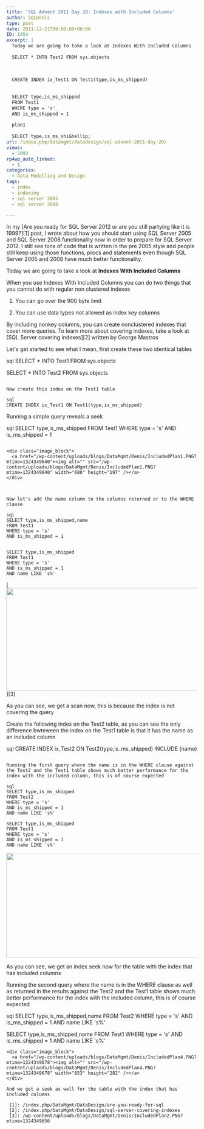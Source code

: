 ```yaml
---
title: 'SQL Advent 2011 Day 20: Indexes with Included Columns'
author: SQLDenis
type: post
date: 2011-12-21T00:08:00+00:00
ID: 1454
excerpt: |
  Today we are going to take a look at Indexes With Included Columns
  
  SELECT * INTO Test2 FROM sys.objects
  
  
  
  CREATE INDEX ix_Test1 ON Test1(type,is_ms_shipped)
  
  
  SELECT type,is_ms_shipped 
  FROM Test1
  WHERE type = 's'
  AND is_ms_shipped = 1
  
  plan1
  
  SELECT type,is_ms_shi&hellip;
url: /index.php/datamgmt/datadesign/sql-advent-2011-day-20/
views:
  - 5093
rp4wp_auto_linked:
  - 1
categories:
  - Data Modelling and Design
tags:
  - index
  - indexing
  - sql server 2005
  - sql server 2008

---
```

In my [Are you ready for SQL Server 2012 or are you still partying like it is 1999?][1] post, I wrote about how you should start using SQL Server 2005 and SQL Server 2008 functionality now in order to prepare for SQL Server 2012. I still see tons of code that is written in the pre 2005 style and people still keep using those functions, procs and statements even though SQL Server 2005 and 2008 have much better functionality.

Today we are going to take a look at **Indexes With Included Columns**
  
When you use Indexes With Included Columns you can do two things that you cannot do with regular non clustered indexes
  
1) You can go over the 900 byte limit
  
2) You can use data types not allowed as index key columns

By including nonkey columns, you can create nonclustered indexes that cover more queries. To learn more about covering indexes, take a look at [SQL Server covering indexes][2] written by George Mastros

Let's get started to see what I mean, first create these two identical tables

sql
SELECT * INTO Test1 FROM sys.objects

SELECT * INTO Test2 FROM sys.objects
```

Now create this index on the Test1 table

sql
CREATE INDEX ix_Test1 ON Test1(type,is_ms_shipped)
```

Running a simple query reveals a seek

sql
SELECT type,is_ms_shipped 
FROM Test1
WHERE type = 's'
AND is_ms_shipped = 1
```

<div class="image_block">
  <a href="/wp-content/uploads/blogs/DataMgmt/Denis/IncludedPlan1.PNG?mtime=1324349640"><img alt="" src="/wp-content/uploads/blogs/DataMgmt/Denis/IncludedPlan1.PNG?mtime=1324349640" width="680" height="197" /></a>
</div>



Now let's add the name column to the columns returned or to the WHERE clause

sql
SELECT type,is_ms_shipped,name 
FROM Test1
WHERE type = 's'
AND is_ms_shipped = 1


SELECT type,is_ms_shipped 
FROM Test1
WHERE type = 's'
AND is_ms_shipped = 1
AND name LIKE 's%'
```

[<img alt="" src="/wp-content/uploads/blogs/DataMgmt/Denis/IncludedPlan2.PNG?mtime=1324349656" width="779" height="270" />][3]

As you can see, we get a scan now, this is because the index is not covering the query

Create the following index on the Test2 table, as you can see the only difference bwteween the index on the Test1 table is that it has the name as an included column

sql
CREATE INDEX ix_Test2 ON Test2(type,is_ms_shipped) INCLUDE (name)
```

Running the first query where the name is in the WHERE clause against the Test2 and the Test1 table shows much better performance for the index with the included column, this is of course expected

sql
SELECT type,is_ms_shipped 
FROM Test2
WHERE type = 's'
AND is_ms_shipped = 1
AND name LIKE 's%'

SELECT type,is_ms_shipped 
FROM Test1
WHERE type = 's'
AND is_ms_shipped = 1
AND name LIKE 's%'
```



<div class="image_block">
  <a href="/wp-content/uploads/blogs/DataMgmt/Denis/IncludedPlan3.PNG?mtime=1324349666"><img alt="" src="/wp-content/uploads/blogs/DataMgmt/Denis/IncludedPlan3.PNG?mtime=1324349666" width="815" height="276" /></a>
</div>



As you can see, we get an index seek now for the table with the index that has included columns

Running the second query where the name is in the WHERE clause as well as returned in the results against the Test2 and the Test1 table shows much better performance for the index with the included column, this is of course expected

sql
SELECT type,is_ms_shipped,name 
FROM Test2
WHERE type = 's'
AND is_ms_shipped = 1
AND name LIKE 's%'



SELECT type,is_ms_shipped,name 
FROM Test1
WHERE type = 's'
AND is_ms_shipped = 1
AND name LIKE 's%'
```
<div class="image_block">
  <a href="/wp-content/uploads/blogs/DataMgmt/Denis/IncludedPlan4.PNG?mtime=1324349678"><img alt="" src="/wp-content/uploads/blogs/DataMgmt/Denis/IncludedPlan4.PNG?mtime=1324349678" width="853" height="282" /></a>
</div>

And we get a seek as well for the table with the index that has included columns

 [1]: /index.php/DataMgmt/DataDesign/are-you-ready-for-sql
 [2]: /index.php/DataMgmt/DataDesign/sql-server-covering-indexes
 [3]: /wp-content/uploads/blogs/DataMgmt/Denis/IncludedPlan2.PNG?mtime=1324349656